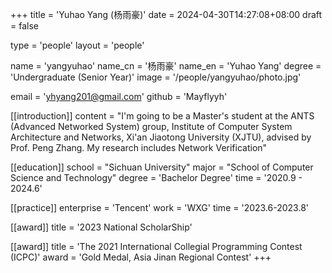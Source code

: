 +++
title = 'Yuhao Yang (杨雨豪)'
date = 2024-04-30T14:27:08+08:00
draft = false

type = 'people'
layout = 'people'

name = 'yangyuhao'
name_cn = '杨雨豪'
name_en = 'Yuhao Yang'
degree = 'Undergraduate (Senior Year)'
image = '/people/yangyuhao/photo.jpg'

email = 'yhyang201@gmail.com'
github = 'Mayflyyh'

[[introduction]]
    content = "I'm going to be a Master's student at the ANTS (Advanced Networked System) group, Institute of Computer System Architecture and Networks, Xi'an Jiaotong University (XJTU), advised by Prof. Peng Zhang. My research includes Network Verification"

[[education]]
    school = "Sichuan University"
    major = "School of Computer Science and Technology"
    degree = 'Bachelor Degree'
    time = '2020.9 - 2024.6'

[[practice]]
    enterprise = 'Tencent'
    work = 'WXG'
    time = '2023.6-2023.8'

[[award]]
    title = '2023 National ScholarShip'

[[award]]
    title = 'The 2021 International Collegial Programming Contest (ICPC)'
    award = 'Gold Medal, Asia Jinan Regional Contest'
+++
